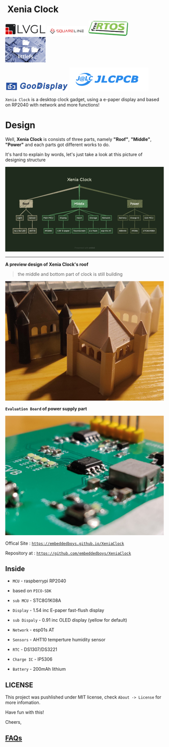 ![]() Xenia Clock
=================

![lvgl](assets/logo_lvgl.png) ![squareline studio](assets/logo_squareline.png) ![FreeRTOS](assets/logo_freertos.jpg) ![littleFS](assets/logo_littlefs.jpg) 

![GooDisplay](assets/logo_goodisplay.jpg) ![JLC](assets/logo_jlc.png)

`Xenia Clock` is a desktop clock gadget, using a e-paper display and based on RP2040 with network and more functions!

Design
==================

Well, **Xenia Clock** is consists of three parts, namely **"Roof"**, **"Middle"**, **"Power"** and
each parts got different works to do.

It's hard to explain by words, let's just take a look at this picture of designing structure


![DesignStructure](assets/XeniaClock.png)

-----------------------

**A preview design of Xenia Clock's roof**
> the middle and bottom part of clock is still building

![roof](assets/roof.jpg)

**`Evaluation Board` of power supply part**

![power supply board](assets/power_supply_board.jpg)

Offical Site :
[`https://embeddedboys.github.io/XeniaClock`](https://embeddedboys.github.io/XeniaClock)

Repository at :
[`https://github.com/embeddedboys/XeniaClock`](https://github.com/embeddedboys/XeniaClock)


Inside
------

* `MCU` - raspberrypi RP2040

* based on `PICO-SDK`

* `sub MCU` - STC8G1K08A

* `Display` - 1.54 inc E-paper fast-flush display

* `sub Dispaly` - 0.91 inc OLED display (yellow for default)

* `Network` - esp01s AT

* `Sensors` - AHT10 temperture humidity sensor

* `RTC` - DS1307/DS3221

* `Charge IC` - IP5306

* `Battery` - 200mAh lithium

LICENSE
----------

This project was pushlished under MIT license, check `About -> License` for more infomation.

Have fun with this!

Cheers,

## [FAQs](FAQs.md)
